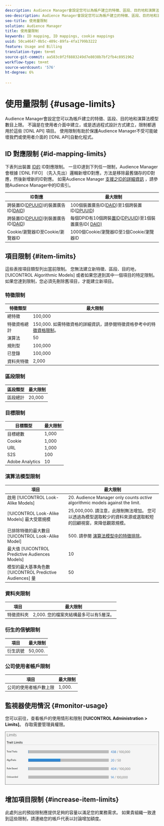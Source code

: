```yaml
---
description: Audience Manager會設定您可以為帳戶建立的特徵、區段、目的地和演算法模型數目上限。 不論是在使用者介面中建立，或是透過API方法以程式設計方式建立，限制都適用於這些項目。 使用限制有助於保護Audience Manager不受可能破壞我們API或使用者介面的自動化程式。
seo-description: Audience Manager會設定您可以為帳戶建立的特徵、區段、目的地和演算法模型數目上限。 不論是在使用者介面中建立，或是透過API方法以程式設計方式建立，限制都適用於這些項目。 使用限制有助於保護Audience Manager不受可能破壞我們API或使用者介面的自動化程式。
seo-title: 使用量限制
solution: Audience Manager
title: 使用量限制
keywords: ID mapping, ID mappings, cookie mappings
uuid: 50ca4647-0b5c-409c-89fa-4fa1799b3222
feature: Usage and Billing
translation-type: tm+mt
source-git-commit: aa583c0f2f8883249d7e8038b7bf2fb4c8951962
workflow-type: tm+mt
source-wordcount: '576'
ht-degree: 6%

---
```



# 使用量限制 {#usage-limits}

Audience Manager會設定您可以為帳戶建立的特徵、區段、目的地和演算法模型數目上限。 不論是在使用者介面中建立，或是透過程式設計方式建立，限制都適用於這些 [!DNL API] 項目。 使用限制有助於保護Audience Manager不受可能破壞我們或使用者介面的 [!DNL API]自動化程式。

## ID 對應限制 {#id-mapping-limits}

下表列出裝置 [ID的](../../integration/sending-audience-data/batch-data-transfer-explained/id-sync-http.md) ID對應限制。 一旦ID達到下列任一限制，Audience Manager會根據 [!DNL FIFO] （先入先出）邏輯新增ID對應，方法是移除最舊儲存的ID對應，然後新增新的ID對應。 如需Audience Manager [支援之ID的詳細資訊](../../reference/ids-in-aam.md) ，請參閱Audience Manager中的ID索引。

| ID對應 | 最大限制 |
|-----------|-------------- |
| 跨裝置ID([DPUUID](../../reference/ids-in-aam.md))的裝置廣告ID([DAID](../../reference/ids-in-aam.md)) | 100個裝置廣告ID([DAID](../../reference/ids-in-aam.md))至1個跨裝置ID([DPUUID](../../reference/ids-in-aam.md)) |
| 跨裝置ID([DPUUID](../../reference/ids-in-aam.md))到裝置廣告ID([DAID](../../reference/ids-in-aam.md)) | 每個DPID有10個跨裝[置ID](../../reference/ids-in-aam.md)([DPUUID](../../reference/ids-in-aam.md))至1個裝置廣告ID( [DAID)](../../reference/ids-in-aam.md) |
| Cookie/瀏覽器ID至Cookie/瀏覽器ID | 1000個Cookie/瀏覽器ID至1個Cookie/瀏覽器ID |

## 項目限制 {#item-limits}

這些表按項目類型列出當前限制。 您無法建立新特徵、區段、目的地， [!UICONTROL Algorithmic Models] 或者如果您達到其中一個項目的特定限制。 如果您達到限制，您必須先刪除舊項目，才能建立新項目。

### 特徵限制

| 特徵類型 | 最大限制 |
| -------------------------- | ------------------------------------- |
| 總特徵 | 100,000 |
| 特徵資格總計 | 150,000. 如需特徵資格的詳細資訊，請參閱特徵資格參考中的特 [徵資格限制](/help/using/features/traits/trait-and-segment-qualification-reference.md#trait-qualification-limit)。 |
| 演算法 | 50 |
| 規則型 | 100,000 |
| 已登錄 | 100,000 |
| 資料夾特徵 | 2,000 |

### 區段限制

| 區段類型 | 最大限制 |
| -------------- | ------------- |
| 區段總計 | 20,000 |

### 目標限制

| 目標類型 | 最大限制 |
| ------------------ | ------------- |
| 目標總數 | 1,000 |
| Cookie | 1,000 |
| URL | 1,000 |
| S2S | 100 |
| Adobe Analytics | 10 |

### 演算法模型限制

| 項目 | 最大限制 |
| -------- | ----- |
| 啟用 [!UICONTROL Look-Alike Models] | 20. Audience Manager only counts *active* algorithmic models against the limit. |
| [!UICONTROL Look-Alike Models] 最大受眾規模 | 25,000,000.  請注意，此限制無法增加。 您可以透過為模型選取較少的資料來源或選取較短的回顧視窗，來降低觀眾規模。 |
| 已排除特徵的最大數目 [!UICONTROL Look-Alike Model] | 500. 請參閱 [演算法模型中的特徵排除](/help/using/features/algorithmic-models/trait-exclusion-algo-models.md)。 |
| 最大值 [!UICONTROL Predictive Audiences Models] | 10 |
| 模型的最大基準角色數 [!UICONTROL Predictive Audiences] 量 | 50 |

### 資料夾限制

| 項目 | 最大限制 |
| ------------- | ------------------ |
| 特徵資料夾 | 2,000.  您的檔案夾結構最多可以有5層深。 |

### 衍生的信號限制

| 項目 | 最大限制 |
| --------------- | ------------- |
| 衍生訊號 | 50,000. |

### 公司使用者帳戶限制

| 項目 | 最大限制 |
| ----------- | ------------- |
| 公司的使用者帳戶數上限 | 1,000. |

## 監視器使用情況 {#monitor-usage}

您可以前往，查看帳戶的使用情形和限制 **[!UICONTROL Administration > Limits]**。 存取需要管理員權限。

![使用限制影像](assets/usage-limits.png)

## 增加項目限制 {#increase-item-limits}

此處列出的預設限制應提供足夠的容量以滿足您的業務需求。 如果貴組織一致達到這些限制，請連絡您的帳戶代表以討論增加額度。